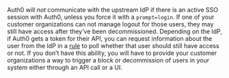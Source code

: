 Auth0 will *not* communicate with the upstream IdP if there is an active SSO session with Auth0, unless you force it with a `prompt=login`. If one of your customer organizations can not manage logout for those users, they may still have access after they’ve been decommissioned. Depending on the IdP, if Auth0 gets a token for their API, you can request information about the user from the IdP in a [rule](/rules) to poll whether that user should still have access or not. If you don’t have this ability, you will have to provide your customer organizations a way to trigger a block or decommission of users in your system either through an API call or a UI.
